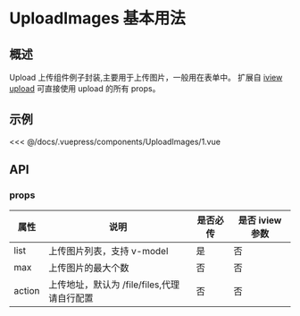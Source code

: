 # UploadImages 基本用法

## 概述

Upload 上传组件例子封装,主要用于上传图片，一般用在表单中。
扩展自 [iview upload](https://www.iviewui.com/components/upload) 可直接使用 upload 的所有 props。

## 示例

<demo-block title='1. 基础用法' desc='上传图片组件的基本用法,默认产生一个带逗号分隔的字符串，请和后端约定好此格式'>
  <div slot='demo'><UploadImages-1></UploadImages-1></div>
  <div slot='code'>

<<< @/docs/.vuepress/components/UploadImages/1.vue

  </div>
</demo-block>

## API

### props

| 属性   | 说明                                        | 是否必传 | 是否 iview 参数 |
| ------ | ------------------------------------------- | -------- | --------------- |
| list   | 上传图片列表，支持 v-model                  | 是       | 否              |
| max    | 上传图片的最大个数                          | 否       | 否              |
| action | 上传地址，默认为 /file/files,代理请自行配置 | 否       | 否              |

```

```
